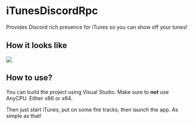 # iTunesDiscordRpc
Provides Discord rich presence for iTunes so you can show off your tunes!

## How it looks like

![](https://i.imgur.com/susbTsb.png)

## How to use?

You can build the project using Visual Studio. Make sure to ***not*** use AnyCPU. Either x86 or x64.

Then just start iTunes, put on some fire tracks, then launch the app. As simple as that!
